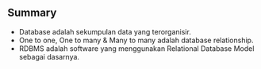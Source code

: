 ## Summary

- Database adalah sekumpulan data yang terorganisir.
- One to one, One to many & Many to many adalah database relationship.
- RDBMS adalah software yang menggunakan Relational Database Model sebagai dasarnya.